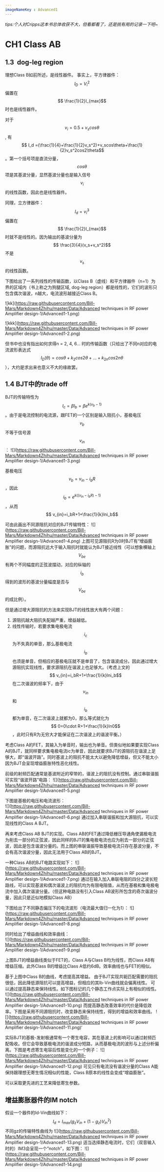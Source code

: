 ```yaml
---
imageNameKey : Advanced1
---
```


*tips:个人对Cripps这本书总体收获不大，但看都看了，还是挑有用的记录一下吧~*



# CH1 Class AB

## 1.3  dog-leg region

理想Class B如前所述，是线性器件。
事实上，平方律器件：$$ I_D=V_i^2$$ 偏置在$$ \frac{1}{2}I_{max}$$ 时也是线性器件。

对于$$ v_i=0.5+v_scos\theta$$ , 有$$ I_d =(\frac{1}{4}+\frac{1}{2}v_s^2)+v_scos\theta+\frac{1}{2}v_s^2cos2\theta$$ 。第一个括号项是直流分量，$$ cos\theta$$ 项是其基波分量，显然基波分量也是输入信号$$ v_i$$ 的线性函数，因此也是线性器件。

同理，立方律器件：$$ I_d=v_i^3$$ 偏置在$$ \frac{1}{2}I_{max}$$ 时就不是线性的。因为输出的基波分量为$$ \frac{3}{4}(v_s+v_s^2)$$ 不是$$ v_s$$ 的线性函数。

下图给出了一系列线性的传输函数，以Class B（虚线）和平方律器件（n=1）为界的区域内（书上称之为狗腿区域, dog-leg region）都是线性的，它们的波形只包含偶次谐波，n越大，电流波形越接近Class B。

![kk](https://raw.githubusercontent.com/Bill-Mars/Markdown4Zhihu/master/Data/Advanced techniques in RF power Amplifier design-1/Advanced1-1.png)

![kkk](https://raw.githubusercontent.com/Bill-Mars/Markdown4Zhihu/master/Data/Advanced techniques in RF power Amplifier design-1/Advanced1-2.png)



但书中也没有指出如何求得n = 2, 4, 6… 时的传输函数（只给出了不同n对应的电流波形表达式$$ I_D(\theta) = cos\theta+k_2cos2\theta+...+k_{2n}cos2n\theta$$ ），大约是求出来也意义不大的缘故罢。

## 1.4 BJT中的trade off

BJT的传输特性为$$ I_c=\beta I_b=\beta e^{k(v_b-1)}$$ 。由于是电流控制的电流源，跟FET的一个区别是输入阻抗小，基极电压$$ v_b$$ 不等于信号源$$ v_{in}$$ ：
![](https://raw.githubusercontent.com/Bill-Mars/Markdown4Zhihu/master/Data/Advanced techniques in RF power Amplifier design-1/Advanced1-3.png)

基极电压$$ v_b=v_{in}-i_bR$$ ，因此$$ i_b=e^{k((v_{in}-i_bR)-1)}$$ ，从而$$ v_{in}=i_bR+1+\frac{1}{k}lni_b$$ 

可由此画出不同源阻抗对应的BJT传输特性：
![](https://raw.githubusercontent.com/Bill-Mars/Markdown4Zhihu/master/Data/Advanced techniques in RF power Amplifier design-1/Advanced1-4.png)
上图可见源阻抗R为0时BJT有“增益膨胀”的问题，而源阻抗远大于输入阻抗时就能认为BJT接近线性（可以想象横轴上$$ V_{be}$$ 有两个不同幅度的正弦波摆动，对应的纵轴的$$ i_b$$ 得到的波形的基波分量幅度是否与$$ V_{be}$$ 的成比例）。

但是通过增大源阻抗的方法来实现BJT的线性放大有两个问题：
1. 源阻抗越大阻抗失配越严重，增益越低。
2. 线性传输时，若要求集电极电流$$ i_c$$ 为不失真的单音，那么基极电流$$ i_b$$ 也须是单音，但相应的基极电压就不是单音了，包含谐波成分。因此通过增大源阻抗实现线性，要求源阻抗在谐波上也足够大。（考虑上文的$$ v_{in}=i_bR+1+\frac{1}{k}lni_b$$ 在二次谐波的频率下，由于$$ v_{in}$$ 和$$ i_b$$ 都为单音，在二次谐波上就都为0，那么等式就化为$$ 0=0\cdot R+1+\frac{1}{k}ln0$$ ，此时只有R为无穷大才能保证在二次谐波上的谐波平衡。）

考虑Class A的FET，其输入为单音时，输出也为单音。但类似地如果要实现Class A的BJT，就同样要求集电极电流ic为单音，因此就要求BJT的源阻抗在谐波上足够大，即“谐波开路”。同时基波上的阻抗不能太大以避免降低增益，但又不能太小因为BJT会呈现增益膨胀特性恶化线性。

前级的射频匹配通常是基波附近的窄带的，谐波上的阻抗没有控制。通过串联谐振可实现“谐波开路”电路：
![](https://raw.githubusercontent.com/Bill-Mars/Markdown4Zhihu/master/Data/Advanced techniques in RF power Amplifier design-1/Advanced1-5.png)

下图是基极的电压和电流波形：  
![](https://raw.githubusercontent.com/Bill-Mars/Markdown4Zhihu/master/Data/Advanced techniques in RF power Amplifier design-1/Advanced1-6.png)
通过加入串联谐振和加大源阻抗，可以实现线性的Class A BJT。

再来考虑Class AB BJT的实现。Class AB的FET通过降低栅压导通角使漏极电流为削去一部分的正弦波，因此同样的BJT的集电极电流也应为削去一部分的正弦波，因此是包含谐波分量的。而上图的串联谐振导致基极电流只存在基波分量，不会有高次谐波分量，因此无法用于Class AB的BJT。

一种Class AB的BJT电路实现如下：
![](https://raw.githubusercontent.com/Bill-Mars/Markdown4Zhihu/master/Data/Advanced techniques in RF power Amplifier design-1/Advanced1-7.png)
通过在输入加入串联电阻的四分之波长短路线，可以实现基波和偶次谐波上的阻抗均为有限电阻值，从而在基极和集电极电流中加入偶次谐波分量。（但这种电路没有引入Class AB波形所包含的奇次谐波分量，因此只是近似地模拟Class AB）

下图给出了不同静态偏压下的电流波形（电流最大值归一化为1）：
![](https://raw.githubusercontent.com/Bill-Mars/Markdown4Zhihu/master/Data/Advanced techniques in RF power Amplifier design-1/Advanced1-8.png)

同时给出了增益曲线和效率曲线：  
![](https://raw.githubusercontent.com/Bill-Mars/Markdown4Zhihu/master/Data/Advanced techniques in RF power Amplifier design-1/Advanced1-9.png)

上图BJT的增益曲线类似于FET的，Class A与Class B均为线性，而Class AB有增益压缩。此外Class B的增益比Class A低约6dB。效率曲线也与FET的相似。

基于上图中Class B的曲线，考虑提高其增益。
由于BJT实现共轭匹配需要的阻抗很低，因此降低源阻抗可以提高增益，但相应的其Ib-Vin曲线就会偏离线性。
可以通过提高静态来保持线性。如下图标记的几个静态工作点实际上有相似的线性。
![](https://raw.githubusercontent.com/Bill-Mars/Markdown4Zhihu/master/Data/Advanced techniques in RF power Amplifier design-1/Advanced1-10.png)
而提高静态改善效率的代价是降低效率。下图是采用不同源阻抗时，改变静态来保持线性，得到的增益和效率曲线。
![](https://raw.githubusercontent.com/Bill-Mars/Markdown4Zhihu/master/Data/Advanced techniques in RF power Amplifier design-1/Advanced1-11.png)‘

实际BJT的基极-发射极通常有一个寄生电容，其在基波上的影响可以通过射频匹配吸收。但它会导致基极电流的谐波成分短路，从而基极电流的波形与上述分析偏离。下图是考虑寄生电容后性能变化的一个例子：
![](https://raw.githubusercontent.com/Bill-Mars/Markdown4Zhihu/master/Data/Advanced techniques in RF power Amplifier design-1/Advanced1-12.png)
可见只有电流没有谐波分量的Class A能保持跟理想无寄生情况相似的性能，Class B原本的线性会变成“增益膨胀”。

可以采取更先进的工艺来降低寄生参数。                                                      

## 增益膨胀器件的IM notch

假设一个器件的Id-Vin曲线如下：
$$ I_d= I_{max}(g_zV_{in}+(1-g_z)V_{in}^2)$$ 
不同gz的传输特性曲线为
![](https://raw.githubusercontent.com/Bill-Mars/Markdown4Zhihu/master/Data/Advanced techniques in RF power Amplifier design-1/Advanced1-13.png)
适当选择静态电流时，它们（双音输入时的）IM3会呈现一个”notch”，如下图：
![](https://raw.githubusercontent.com/Bill-Mars/Markdown4Zhihu/master/Data/Advanced techniques in RF power Amplifier design-1/Advanced1-14.png)